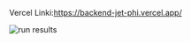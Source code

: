 Vercel Linki:https://backend-jet-phi.vercel.app/


![run results](https://github.com/user-attachments/assets/438e4141-78fc-4493-8536-3f72d2f5ea84)

